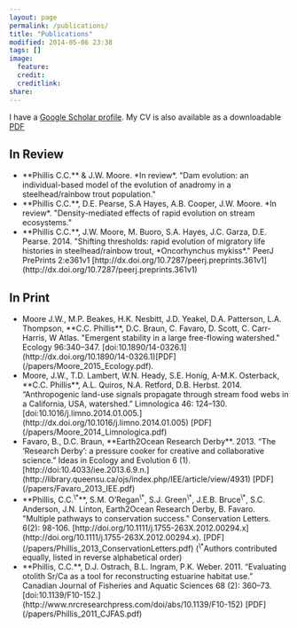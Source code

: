 ```yaml
---
layout: page
permalink: /publications/
title: "Publications"
modified: 2014-05-06 23:38
tags: []
image:
  feature: 
  credit: 
  creditlink: 
share: 
---
```

<script type='text/javascript' src='https://d1bxh8uas1mnw7.cloudfront.net/assets/embed.js'></script>

I have a [Google Scholar profile](http://scholar.google.com/citations?user=ViFKk7QAAAAJ&hl=en). My CV is also available as a downloadable [PDF](/papers/CoreyCV.pdf)

## In Review ##

- <!--<div data-badge-type="1" data-doi="NULL" data-hide-no-mentions="true" class="altmetric-embed"></div>-->**Phillis C.C.** & J.W. Moore. *In review*. "Dam evolution: an individual-based model of the evolution of anadromy in a steelhead/rainbow trout population."

- <!--<div data-badge-type="1" data-doi="NULL" data-hide-no-mentions="true" class="altmetric-embed"></div>-->**Phillis C.C.**, D.E. Pearse, S.A Hayes, A.B. Cooper, J.W. Moore. *In review*. "Density-mediated effects of rapid evolution on stream ecosystems." 

- <!---<div data-badge-type="1" data-doi="10.7287/peerj.preprints.361v1" data-hide-no-mentions="true" class="altmetric-embed"></div>-->**Phillis C.C.**, J.W. Moore, M. Buoro, S.A. Hayes, J.C. Garza, D.E. Pearse. 2014. "Shifting thresholds: rapid evolution of migratory life histories in steelhead/rainbow trout, *Oncorhynchus mykiss*." PeerJ PrePrints 2:e361v1 [http://dx.doi.org/10.7287/peerj.preprints.361v1](http://dx.doi.org/10.7287/peerj.preprints.361v1)


## In Print ##

- <div data-badge-type="1" data-doi="10.1890/14-0326.1" data-hide-no-mentions="true" class="altmetric-embed"></div>Moore J.W., M.P. Beakes, H.K. Nesbitt, J.D. Yeakel, D.A. Patterson, L.A. Thompson, **C.C. Phillis**, D.C. Braun, C. Favaro, D. Scott, C. Carr-Harris, W Atlas. "Emergent stability in a large free-flowing watershed." Ecology 96:340–347. [doi:10.1890/14-0326.1](http://dx.doi.org/10.1890/14-0326.1)[PDF](/papers/Moore_2015_Ecology.pdf).

- <div data-badge-type="1" data-doi="10.1016/j.limno.2014.01.005" data-hide-no-mentions="true" class="altmetric-embed"></div>Moore, J.W., T.D. Lambert, W.N. Heady, S.E. Honig, A-M.K. Osterback, **C.C. Phillis**, A.L. Quiros, N.A. Retford, D.B. Herbst. 2014. “Anthropogenic land-use signals propagate through stream food webs in a California, USA, watershed.” Limnologica 46: 124–130. [doi:10.1016/j.limno.2014.01.005.](http://dx.doi.org/10.1016/j.limno.2014.01.005) [PDF](/papers/Moore_2014_Limnologica.pdf) 

- <div data-badge-type="1" data-doi="10.4033/iee.2013.6.9.n" data-hide-no-mentions="true" class="altmetric-embed"></div>Favaro, B., D.C. Braun, **Earth2Ocean Research Derby**. 2013. “The ‘Research Derby’: a pressure cooker for creative and collaborative science.” Ideas in Ecology and Evolution 6 (1). [http://doi:10.4033/iee.2013.6.9.n.](http://library.queensu.ca/ojs/index.php/IEE/article/view/4931) [PDF](/papers/Favaro_2013_IEE.pdf)

- <div data-badge-type="1" data-doi="10.1111/j.1755-263X.2012.00294.x." data-hide-no-mentions="true" class="altmetric-embed"></div>**Phillis, C.C.<sup>\*</sup>**, S.M. O’Regan<sup>\*</sup>, S.J. Green<sup>\*</sup>, J.E.B. Bruce<sup>\*</sup>, S.C. Anderson, J.N. Linton, Earth2Ocean Research Derby, B. Favaro. "Multiple pathways to conservation success." Conservation Letters. 6(2): 98-106. [http://doi.org/10.1111/j.1755-263X.2012.00294.x](http://doi.org/10.1111/j.1755-263X.2012.00294.x). [PDF](/papers/Phillis_2013_ConservationLetters.pdf) (<sup>\*</sup>Authors contributed equally, listed in reverse alphabetical order)

- <div data-badge-type="1" data-doi="10.1139/F10-152" data-hide-no-mentions="true" class="altmetric-embed"></div>**Phillis, C.C.**, D.J. Ostrach, B.L. Ingram, P.K. Weber. 2011. “Evaluating otolith Sr/Ca as a tool for reconstructing estuarine habitat use.” Canadian Journal of Fisheries and Aquatic Sciences 68 (2): 360–73. [doi:10.1139/F10-152.](http://www.nrcresearchpress.com/doi/abs/10.1139/F10-152) [PDF](/papers/Phillis_2011_CJFAS.pdf) 




